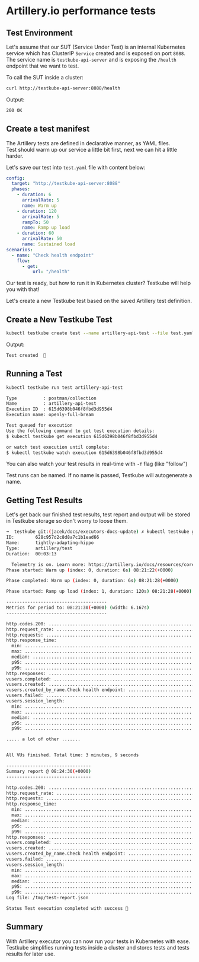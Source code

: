 # Artillery.io performance tests


## Test Environment

Let's assume that our SUT (Service Under Test) is an internal Kubernetes service which has
ClusterIP `Service` created and is exposed on port `8088`. The service name is `testkube-api-server`
and is exposing the `/health` endpoint that we want to test.

To call the SUT inside a cluster:

```sh
curl http://testkube-api-server:8088/health
```

Output:

```sh
200 OK
```

## Create a test manifest

The Artillery tests are defined in declarative manner, as YAML files.  
Test should warm up our service a little bit first, next we can hit a little harder. 

Let's save our test into `test.yaml` file with content below:   

```yaml
config:
  target: "http://testkube-api-server:8088"
  phases:
    - duration: 6
      arrivalRate: 5
      name: Warm up
    - duration: 120
      arrivalRate: 5
      rampTo: 50
      name: Ramp up load
    - duration: 60
      arrivalRate: 50
      name: Sustained load
scenarios:
  - name: "Check health endpoint"
    flow:
      - get:
          url: "/health"
```

Our test is ready, but how to run it in Kubernetes cluster? Testkube will help you with that! 

Let's create a new Testkube test based on the saved Artillery test definition.

## Create a New Testkube Test

```sh
kubectl testkube create test --name artillery-api-test --file test.yaml --type artillery/test
```

Output:

```sh
Test created  🥇
```

## **Running a Test**

```sh
kubectl testkube run test artillery-api-test

Type          : postman/collection
Name          : artillery-api-test
Execution ID  : 615d6398b046f8fbd3d955d4
Execution name: openly-full-bream

Test queued for execution
Use the following command to get test execution details:
$ kubectl testkube get execution 615d6398b046f8fbd3d955d4

or watch test execution until complete:
$ kubectl testkube watch execution 615d6398b046f8fbd3d955d4
```

You can also watch your test results in real-time with `-f` flag (like "follow") 

Test runs can be named. If no name is passed, Testkube will autogenerate a name.

## Getting Test Results


Let's get back our finished test results, test report and output will be stored in Testkube storage so don't worry to loose them.

```sh
➜  testkube git:(jacek/docs/executors-docs-update) ✗ kubectl testkube get execution 628c957d2c8d8a7c1b1ead66                                                 
ID:        628c957d2c8d8a7c1b1ead66
Name:      tightly-adapting-hippo
Type:      artillery/test
Duration:  00:03:13

  Telemetry is on. Learn more: https://artillery.io/docs/resources/core/telemetry.html
Phase started: Warm up (index: 0, duration: 6s) 08:21:22(+0000)

Phase completed: Warm up (index: 0, duration: 6s) 08:21:28(+0000)

Phase started: Ramp up load (index: 1, duration: 120s) 08:21:28(+0000)

--------------------------------------
Metrics for period to: 08:21:30(+0000) (width: 6.167s)
--------------------------------------

http.codes.200: ................................................................ 41
http.request_rate: ............................................................. 9/sec
http.requests: ................................................................. 41
http.response_time:
  min: ......................................................................... 0
  max: ......................................................................... 5
  median: ...................................................................... 1
  p95: ......................................................................... 3
  p99: ......................................................................... 3
http.responses: ................................................................ 41
vusers.completed: .............................................................. 41
vusers.created: ................................................................ 41
vusers.created_by_name.Check health endpoint: .................................. 41
vusers.failed: ................................................................. 0
vusers.session_length:
  min: ......................................................................... 3.6
  max: ......................................................................... 73
  median: ...................................................................... 10.5
  p95: ......................................................................... 66
  p99: ......................................................................... 70.1

..... a lot of other .......


All VUs finished. Total time: 3 minutes, 9 seconds

--------------------------------
Summary report @ 08:24:30(+0000)
--------------------------------

http.codes.200: ................................................................ 6469
http.request_rate: ............................................................. 36/sec
http.requests: ................................................................. 6469
http.response_time:
  min: ......................................................................... 0
  max: ......................................................................... 17
  median: ...................................................................... 1
  p95: ......................................................................... 2
  p99: ......................................................................... 4
http.responses: ................................................................ 6469
vusers.completed: .............................................................. 6469
vusers.created: ................................................................ 6469
vusers.created_by_name.Check health endpoint: .................................. 6469
vusers.failed: ................................................................. 0
vusers.session_length:
  min: ......................................................................... 1.7
  max: ......................................................................... 73
  median: ...................................................................... 3
  p95: ......................................................................... 7.2
  p99: ......................................................................... 12.6
Log file: /tmp/test-report.json

Status Test execution completed with success 🥇

```

## Summary

With Artillery executor you can now run your tests in Kubernetes with ease.  
Testkube simplifies running tests inside a cluster and stores tests and tests results for later use.
